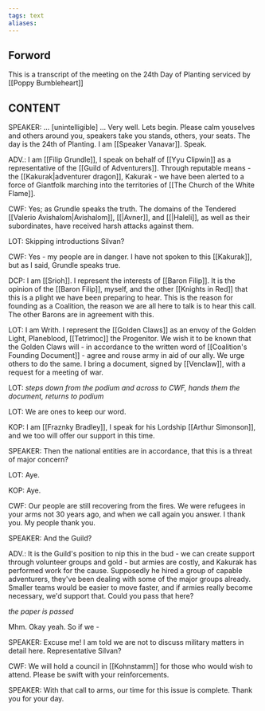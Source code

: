 ```yaml
---
tags: text
aliases:
---
```


## Forword
This is a transcript of the meeting on the 24th Day of Planting serviced by [[Poppy Bumbleheart]]

## CONTENT

SPEAKER: ... [unintelligible] ... Very well. Lets begin. Please calm youselves and others around you, speakers take you stands, others, your seats. The day is the 24th of Planting. I am [[Speaker Vanavar]]. Speak.

ADV.: I am [[Filip Grundle]], I speak on behalf of [[Yyu Clipwin]] as a representative of the [[Guild of Adventurers]]. Through reputable means - the [[Kakurak|adventurer dragon]], Kakurak - we have been alerted to a force of Giantfolk marching into the territories of [[The Church of the White Flame]].

CWF: Yes; as Grundle speaks the truth. The domains of the Tendered [[Valerio Avishalom|Avishalom]], [[|Avner]], and [[|Haleli]], as well as their subordinates, have received harsh attacks against them. 

LOT: Skipping introductions Silvan?

CWF: Yes - my people are in danger. I have not spoken to this [[Kakurak]], but as I said, Grundle speaks true.

DCP: I am [[Srioh]]. I represent the interests of [[Baron Filip]]. It is the opinion of the [[Baron Filip]], myself, and the other [[Knights in Red]] that this is a plight we have been preparing to hear. This is the reason for founding as a Coalition, the reason we are all here to talk is to hear this call. The other Barons are in agreement with this.

LOT: I am Writh. I represent the [[Golden Claws]] as an envoy of the Golden Light, Planeblood, [[Tetrimoc]] the Progenitor. We wish it to be known that the Golden Claws will - in accordance to the written word of [[Coalition's Founding Document]] - agree and rouse army in aid of our ally. We urge others to do the same. I bring a document, signed by [[Venclaw]], with a request for a meeting of war.

LOT: *steps down from the podium and across to CWF, hands them the document, returns to podium*

LOT: We are ones to keep our word.

KOP: I am [[Fraznky Bradley]], I speak for his Lordship [[Arthur Simonson]], and we too will offer our support in this time.

SPEAKER: Then the national entities are in accordance, that this is a threat of major concern?

LOT: Aye.

KOP: Aye.



CWF: Our people are still recovering from the fires. We were refugees in your arms not 30 years ago, and when we call again you answer. I thank you. My people thank you.

SPEAKER: And the Guild?

ADV.: It is the Guild's position to nip this in the bud - we can create support through volunteer groups and gold - but armies are costly, and Kakurak has performed work for the cause. Supposedly he hired a group of capable adventurers, they've been dealing with some of the major groups already. Smaller teams would be easier to move faster, and if armies really become necessary, we'd support that. Could you pass that here?

*the paper is passed*

Mhm. Okay yeah. So if we -

SPEAKER: Excuse me! I am told we are not to discuss military matters in detail here. Representative Silvan?

CWF: We will hold a council in [[Kohnstamm]] for those who would wish to attend. Please be swift with your reinforcements.

SPEAKER: With that call to arms, our time for this issue is complete. Thank you for your day.